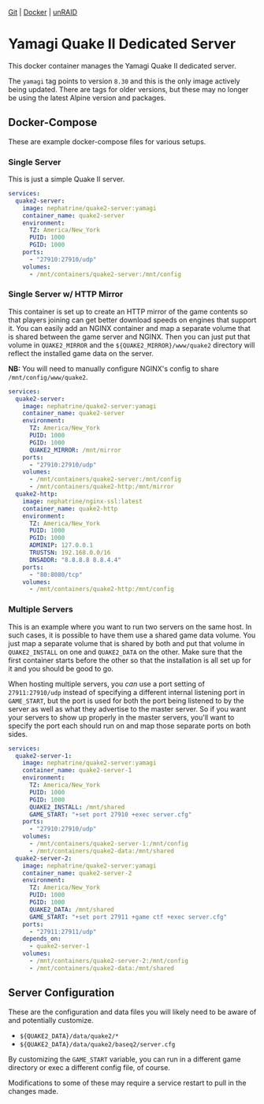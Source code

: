 <!--
SPDX-FileCopyrightText: 2020 - 2024 Daniel Wolf <nephatrine@gmail.com>

SPDX-License-Identifier: ISC
-->

[Git](https://code.nephatrine.net/NephNET/docker-quake2-yamagi/src/branch/master) |
[Docker](https://hub.docker.com/r/nephatrine/quake2-server/) |
[unRAID](https://code.nephatrine.net/NephNET/unraid-containers)

# Yamagi Quake II Dedicated Server

This docker container manages the Yamagi Quake II dedicated server.

The `yamagi` tag points to version `8.30` and this is the only image
actively being updated. There are tags for older versions, but these may no
longer be using the latest Alpine version and packages.

## Docker-Compose

These are example docker-compose files for various setups.

### Single Server

This is just a simple Quake II server.

```yaml
services:
  quake2-server:
    image: nephatrine/quake2-server:yamagi
    container_name: quake2-server
    environment:
      TZ: America/New_York
      PUID: 1000
      PGID: 1000
    ports:
      - "27910:27910/udp"
    volumes:
      - /mnt/containers/quake2-server:/mnt/config
```

### Single Server w/ HTTP Mirror

This container is set up to create an HTTP mirror of the game contents so that
players joining can get better download speeds on engines that support it. You
can easily add an NGINX container and map a separate volume that is shared
between the game server and NGINX. Then you can just put that volume in
`QUAKE2_MIRROR` and the `${QUAKE2_MIRROR}/www/quake2` directory will reflect
the installed game data on the server.

**NB:** You will need to manually configure NGINX's config to share
`/mnt/config/www/quake2`.

```yaml
services:
  quake2-server:
    image: nephatrine/quake2-server:yamagi
    container_name: quake2-server
    environment:
      TZ: America/New_York
      PUID: 1000
      PGID: 1000
      QUAKE2_MIRROR: /mnt/mirror
    ports:
      - "27910:27910/udp"
    volumes:
      - /mnt/containers/quake2-server:/mnt/config
      - /mnt/containers/quake2-http:/mnt/mirror
  quake2-http:
    image: nephatrine/nginx-ssl:latest
    container_name: quake2-http
    environment:
      TZ: America/New_York
      PUID: 1000
      PGID: 1000
      ADMINIP: 127.0.0.1
      TRUSTSN: 192.168.0.0/16
      DNSADDR: "8.8.8.8 8.8.4.4"
    ports:
      - "80:8080/tcp"
    volumes:
      - /mnt/containers/quake2-http:/mnt/config
```

### Multiple Servers

This is an example where you want to run two servers on the same host. In such
cases, it is possible to have them use a shared game data volume. You just map
a separate volume that is shared by both and put that volume in
`QUAKE2_INSTALL` on one and `QUAKE2_DATA` on the other. Make sure that the
first container starts before the other so that the installation is all set up
for it and you should be good to go.

When hosting multiple servers, you *can* use a port setting of
`27911:27910/udp` instead of specifying a different internal listening port in
`GAME_START`, but the port is used for both the port being listened to by the
server as well as what they advertise to the master server. So if you want your
servers to show up properly in the master servers, you'll want to specify the
port each should run on and map those separate ports on both sides.

```yaml
services:
  quake2-server-1:
    image: nephatrine/quake2-server:yamagi
    container_name: quake2-server-1
    environment:
      TZ: America/New_York
      PUID: 1000
      PGID: 1000
      QUAKE2_INSTALL: /mnt/shared
	  GAME_START: "+set port 27910 +exec server.cfg"
    ports:
      - "27910:27910/udp"
    volumes:
      - /mnt/containers/quake2-server-1:/mnt/config
      - /mnt/containers/quake2-data:/mnt/shared
  quake2-server-2:
    image: nephatrine/quake2-server:yamagi
    container_name: quake2-server-2
    environment:
      TZ: America/New_York
      PUID: 1000
      PGID: 1000
      QUAKE2_DATA: /mnt/shared
	  GAME_START: "+set port 27911 +game ctf +exec server.cfg"
    ports:
      - "27911:27911/udp"
    depends_on:
      - quake2-server-1
    volumes:
      - /mnt/containers/quake2-server-2:/mnt/config
      - /mnt/containers/quake2-data:/mnt/shared
```

## Server Configuration

These are the configuration and data files you will likely need to be aware of
and potentially customize.

- `${QUAKE2_DATA}/data/quake2/*`
- `${QUAKE2_DATA}/data/quake2/baseq2/server.cfg`

By customizing the `GAME_START` variable, you can run in a different game
directory or exec a different config file, of course.

Modifications to some of these may require a service restart to pull in the
changes made.
